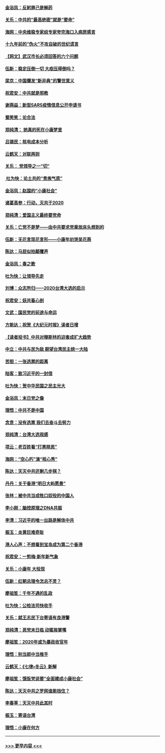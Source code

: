 #### [金浴凤：反躬罪己是解药](../pages/nsc993/n11820280.md?t=01260201) 
#### [关乐：中共的“最高绝密”就是“要命”](../pages/nsc993/n11816946.md?t=01260201) 
#### [海网：中央维稳专家组专家夸完海口入病房感言](../pages/nsc993/n11815138.md?t=01260201) 
#### [十九年前的“伪火”不攻自破的世纪谎言](../pages/nsc993/n11813238.md?t=01260201) 
#### [【网文】武汉市长必须回答的六个问题](../pages/nsc993/n11813848.md?t=01260201) 
#### [伍新：稳定压倒一切 大疫压得倒吗？](../pages/nsc993/n11812634.md?t=01260201) 
#### [梁京：中国爆发“新非典”的警世意义](../pages/nsc993/n11812554.md?t=01260201) 
#### [祝君安：中共就是邪教](../pages/nsc993/n11812431.md?t=01260201) 
#### [谢燕益：新型SARS疫情信息公开申请书](../pages/nsc993/n11808840.md?t=01260201) 
#### [蜀笑笑：论合法](../pages/nsc993/n11808064.md?t=01260201) 
#### [郑纯清： 她真的死在小康梦里](../pages/nsc993/n11806623.md?t=01260201) 
#### [吕锡民：核电成本分析](../pages/nsc993/n11806284.md?t=01260201) 
#### [云鹤天：对联两则](../pages/nsc993/n11805957.md?t=01260201) 
#### [关乐： 党领导之一“切”](../pages/nsc993/n11804505.md?t=01260201) 
#### [ 吐为快：论土共的“贵族气质”](../pages/nsc993/n11804490.md?t=01260201) 
#### [金浴凤：赵国的“小康社会”](../pages/nsc993/n11804452.md?t=01260201) 
#### [诸葛高参：行动，灭共于2020](../pages/nsc993/n11804120.md?t=01260201) 
#### [郑纯清：爱国主义最终要党命](../pages/nsc993/n11802197.md?t=01260201) 
#### [关乐：亡党不是梦——由中共要求党章放床头想到的](../pages/nsc993/n11802156.md?t=01260201) 
#### [伍新：无花言现花言形——小康年初哭吴花燕](../pages/nsc993/n11800044.md?t=01260201) 
#### [陈达：马屁似拍颠覆声](../pages/nsc993/n11800010.md?t=01260201) 
#### [金浴凤：春之歌](../pages/nsc993/n11797687.md?t=01260201) 
#### [吐为快：让领导先走](../pages/nsc993/n11797512.md?t=01260201) 
#### [刘博：众志所归——2020台湾大选的启示](../pages/nsc993/n11796878.md?t=01260201) 
#### [祝君安：妖共畜心剖](../pages/nsc993/n11794273.md?t=01260201) 
#### [文武：国民党的前途与命运](../pages/nsc993/n11794198.md?t=01260201) 
#### [方能达：祝贺《大纪元时报》读者日增](../pages/nsc993/n11793807.md?t=01260201) 
#### [【读者投书】中共对穆斯林的迫害成扩大趋势](../pages/nsc993/n11791371.md?t=01260201) 
#### [中立：中共与民为敌 期望台湾民主统一大陆](../pages/nsc993/n11790392.md?t=01260201) 
#### [苦胆：一张选票的距离](../pages/nsc993/n11788914.md?t=01260201) 
#### [陆客：致习近平的一封信](../pages/nsc993/n11788867.md?t=01260201) 
#### [吐为快：贺中华民国之民主光大](../pages/nsc993/n11788618.md?t=01260201) 
#### [金浴凤：末日党之像](../pages/nsc993/n11787475.md?t=01260201) 
#### [理悟：中共不是中国](../pages/nsc993/n11787463.md?t=01260201) 
#### [念贲：没有选票  我们去奋斗去努力](../pages/nsc993/n11787398.md?t=01260201) 
#### [郑纯清：台湾大选观感](../pages/nsc993/n11786210.md?t=01260201) 
#### [项云：老百姓看“打黑除恶”](../pages/nsc993/n11785398.md?t=01260201) 
#### [海网：“空心朽”演“核心秀”](../pages/nsc993/n11783874.md?t=01260201) 
#### [陈达：天灭中共还剩几步棋？](../pages/nsc993/n11783719.md?t=01260201) 
#### [丹丹：关于香港“明日大屿愿景”](../pages/nsc993/n11783273.md?t=01260201) 
#### [张林：被中共当成牲口奴役的中国人](../pages/nsc993/n11782397.md?t=01260201) 
#### [李小刚：脑控原理之DNA共振](../pages/nsc993/n11780962.md?t=01260201) 
#### [李清：习近平的唯一出路是解体中共](../pages/nsc993/n11780866.md?t=01260201) 
#### [振玉：炎黄巨难奇耻](../pages/nsc993/n11779632.md?t=01260201) 
#### [港人心声：不想看到宝岛成为第二个香港](../pages/nsc993/n11778817.md?t=01260201) 
#### [祝君安：一剪梅‧新年新气象](../pages/nsc993/n11776340.md?t=01260201) 
#### [关乐：小康年 大役现](../pages/nsc993/n11774213.md?t=01260201) 
#### [伍新：红朝总理令怎总不灵？](../pages/nsc993/n11770813.md?t=01260201) 
#### [廖祖笙：千年不遇的乱政](../pages/nsc993/n11770373.md?t=01260201) 
#### [吐为快：公检法司快收手](../pages/nsc993/n11770359.md?t=01260201) 
#### [关乐：就王志民下台寄语有良港警](../pages/nsc993/n11769903.md?t=01260201) 
#### [郑纯清：恶党末日临 动辄挨掌嘴](../pages/nsc993/n11769356.md?t=01260201) 
#### [廖祖笙：2020年或为暴政收官年](../pages/nsc993/n11768216.md?t=01260201) 
#### [理悟：别当郎中当推手](../pages/nsc993/n11768243.md?t=01260201) 
#### [云鹤天：《七律▪冬云》新解](../pages/nsc993/n11768204.md?t=01260201) 
#### [廖祖笙：饿饭党说要“全面建成小康社会”](../pages/nsc993/n11767482.md?t=01260201) 
#### [陈达：天灭中共之罗网谁能挡住？](../pages/nsc993/n11767465.md?t=01260201) 
#### [李春草：天灭中共此其时](../pages/nsc993/n11767452.md?t=01260201) 
#### [振玉：寄语台湾](../pages/nsc993/n11767432.md?t=01260201) 
#### [理悟：小康在何方](../pages/nsc993/n11767394.md?t=01260201) 

----
#### [ >>> 更早内容 <<< ](../indexes/nsc993-earlier.md)
